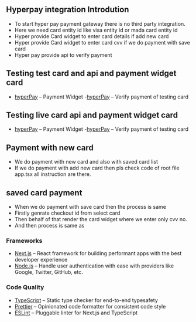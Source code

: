 ## Hyperpay integration Introdution
 * To start hyper pay payment gateway there is no third party integration.
 * Here we need card entity id like visa entity id or mada card entity id
 * Hyper provide Card widget to enter card details if add new card
 * Hyper provide Card widget to enter card cvv if we do payment with save card
 * Hyper pay provide api to verify payment

## Testing test card and api and payment widget card



- [hyperPay](https://eu-prod.oppwa.com/v1/paymentWidgets.js) – Payment Widget -[hyperPay](https://eu-prod.oppwa.com) – Verify payment of testing card

## Testing live card api and payment widget card

- [hyperPay](https://test.oppwa.com/v1/paymentWidgets.js) – Payment Widget -[hyperPay](https://test.oppwa.com) – Verify payment of testing card

## Payment with new card

* We do payment with new card and also with saved card list
* If we do payment with add new card then pls check code of root file app.tsx
all instruction are there.

## saved card payment

* When we do payment with save card then the process is same
* Firstly genrate checkout id from select card
* Then behalf of that render the card widget where we enter only cvv no.
* And then process is same as

### Frameworks

- [Next.js](https://nextjs.org/) – React framework for building performant apps with the best developer experience
- [Node.js](https://authjs.dev/) – Handle user authentication with ease with providers like Google, Twitter, GitHub, etc.

### Code Quality

- [TypeScript](https://www.typescriptlang.org/) – Static type checker for end-to-end typesafety
- [Prettier](https://prettier.io/) – Opinionated code formatter for consistent code style
- [ESLint](https://eslint.org/) – Pluggable linter for Next.js and TypeScript
